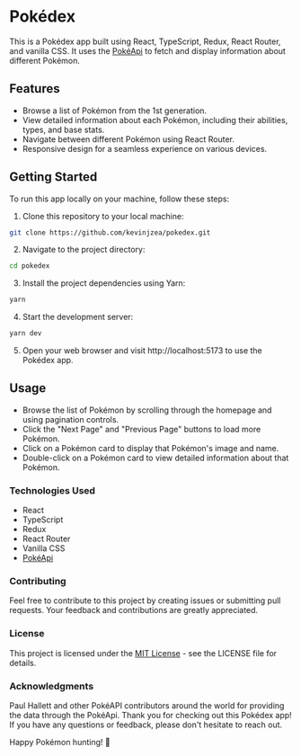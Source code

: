 # Pokédex

This is a Pokédex app built using React, TypeScript, Redux, React Router, and vanilla CSS. It uses the [PokéApi](https://pokeapi.co/) to fetch and display information about different Pokémon.

## Features

- Browse a list of Pokémon from the 1st generation.
- View detailed information about each Pokémon, including their abilities, types, and base stats.
- Navigate between different Pokémon using React Router.
- Responsive design for a seamless experience on various devices.

## Getting Started

To run this app locally on your machine, follow these steps:

1. Clone this repository to your local machine:

```bash
git clone https://github.com/kevinjzea/pokedex.git
```

2. Navigate to the project directory:

```bash
cd pokedex
```

3. Install the project dependencies using Yarn:

```bash
yarn
```

4. Start the development server:

```bash
yarn dev
```

5. Open your web browser and visit http://localhost:5173 to use the Pokédex app.

## Usage

- Browse the list of Pokémon by scrolling through the homepage and using pagination controls.
- Click the "Next Page" and "Previous Page" buttons to load more Pokémon.
- Click on a Pokémon card to display that Pokémon's image and name.
- Double-click on a Pokémon card to view detailed information about that Pokémon.

### Technologies Used

- React
- TypeScript
- Redux
- React Router
- Vanilla CSS
- [PokéApi](https://pokeapi.co/)

### Contributing

Feel free to contribute to this project by creating issues or submitting pull requests. Your feedback and contributions are greatly appreciated.

### License

This project is licensed under the [MIT License](https://opensource.org/license/mit/) - see the LICENSE file for details.

### Acknowledgments

Paul Hallett and other PokéAPI contributors around the world for providing the data through the PokéApi.
Thank you for checking out this Pokédex app! If you have any questions or feedback, please don't hesitate to reach out.

Happy Pokémon hunting! 🌟
